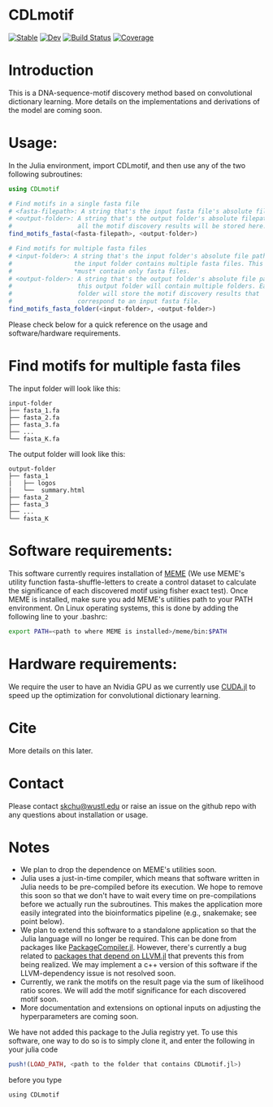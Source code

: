 # CDLmotif

[![Stable](https://img.shields.io/badge/docs-stable-blue.svg)](https://kchu25.github.io/CDLmotif.jl/stable)
[![Dev](https://img.shields.io/badge/docs-dev-blue.svg)](https://kchu25.github.io/CDLmotif.jl/dev)
[![Build Status](https://github.com/kchu25/CDLmotif.jl/actions/workflows/CI.yml/badge.svg?branch=main)](https://github.com/kchu25/CDLmotif.jl/actions/workflows/CI.yml?query=branch%3Amain)
[![Coverage](https://codecov.io/gh/kchu25/CDLmotif.jl/branch/main/graph/badge.svg)](https://codecov.io/gh/kchu25/CDLmotif.jl)


# Introduction

This is a DNA-sequence-motif discovery method based on convolutional dictionary learning. More details on the implementations and derivations of the model are coming soon.

# Usage:
In the Julia environment, import CDLmotif, and then use any of the two following subroutines:
```julia
using CDLmotif

# Find motifs in a single fasta file
# <fasta-filepath>: A string that's the input fasta file's absolute filepath.
# <output-folder>: A string that's the output folder's absolute filepath; 
#                  all the motif discovery results will be stored here.
find_motifs_fasta(<fasta-filepath>, <output-folder>)

# Find motifs for multiple fasta files
# <input-folder>: A string that's the input folder's absolute file path; 
#                 the input folder contains multiple fasta files. This folder 
#                 *must* contain only fasta files.
# <output-folder>: A string that's the output folder's absolute file path;
#                  this output folder will contain multiple folders. Each 
#                  folder will store the motif discovery results that 
#                  correspond to an input fasta file.
find_motifs_fasta_folder(<input-folder>, <output-folder>)
```

Please check below for a quick reference on the usage and software/hardware requirements.

# Find motifs for multiple fasta files

The input folder will look like this:

    input-folder
    ├── fasta_1.fa
    ├── fasta_2.fa
    ├── fasta_3.fa
    ├── ...
    └── fasta_K.fa

The output folder will look like this:

    output-folder
    ├── fasta_1
    |   ├── logos
    |   └──  summary.html
    ├── fasta_2
    ├── fasta_3
    ├── ...
    └── fasta_K

# Software requirements:
This software currently requires installation of [MEME](https://meme-suite.org/meme/doc/download.html) (We use MEME's utility function fasta-shuffle-letters to create a control dataset to calculate the significance of each discovered motif using fisher exact test). Once MEME is installed, make sure you add MEME's utilities path to your PATH environment. On Linux operating systems, this is done by adding the following line to your .bashrc:

```bash
export PATH=<path to where MEME is installed>/meme/bin:$PATH
```

# Hardware requirements:
 We require the user to have an Nvidia GPU as we currently use [CUDA.jl](https://github.com/JuliaGPU/CUDA.jl/) to speed up the optimization for convolutional dictionary learning.

# Cite
More details on this later.

# Contact
Please contact <skchu@wustl.edu> or raise an issue on the github repo with any questions about installation or usage.

# Notes
- We plan to drop the dependence on MEME's utilities soon.
- Julia uses a just-in-time compiler, which means that software written in Julia needs to be pre-compiled before its execution. We hope to remove this soon so that we don't have to wait every time on pre-compilations before we actually run the subroutines. This makes the application more easily integrated into the bioinformatics pipeline (e.g., snakemake; see point below).
- We plan to extend this software to a standalone application so that the Julia language will no longer be required. This can be done from packages like [PackageCompiler.jl](https://github.com/JuliaLang/PackageCompiler.jl/). However, there's currently a bug related to [packages that depend on LLVM.jl](https://github.com/JuliaLang/PackageCompiler.jl/issues/682) that prevents this from being realized. We may implement a c++ version of this software if the LLVM-dependency issue is not resolved soon.
- Currently, we rank the motifs on the result page via the sum of likelihood ratio scores. We will add the motif significance for each discovered motif soon.
- More documentation and extensions on optional inputs on adjusting the hyperparameters are coming soon.

We have not added this package to the Julia registry yet. To use this software, one way to do so is to simply clone it, and enter the following in your julia code
```julia
push!(LOAD_PATH, <path to the folder that contains CDLmotif.jl>)    
```
before you type 
```
using CDLmotif
```
